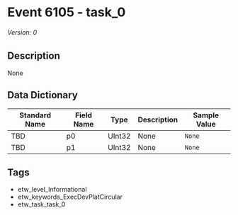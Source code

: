# Event 6105 - task_0
###### Version: 0

## Description
None

## Data Dictionary
|Standard Name|Field Name|Type|Description|Sample Value|
|---|---|---|---|---|
|TBD|p0|UInt32|None|`None`|
|TBD|p1|UInt32|None|`None`|

## Tags
* etw_level_Informational
* etw_keywords_ExecDevPlatCircular
* etw_task_task_0